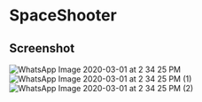 # SpaceShooter

## Screenshot

![WhatsApp Image 2020-03-01 at 2 34 25 PM](https://user-images.githubusercontent.com/44549238/75622831-a05a1100-5bca-11ea-9982-d25c3313d837.jpeg)
![WhatsApp Image 2020-03-01 at 2 34 25 PM (1)](https://user-images.githubusercontent.com/44549238/75622851-c384c080-5bca-11ea-9935-84039b0e8edb.jpeg)
![WhatsApp Image 2020-03-01 at 2 34 25 PM (2)](https://user-images.githubusercontent.com/44549238/75622852-c54e8400-5bca-11ea-8e3a-d66ce8412964.jpeg)
